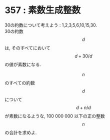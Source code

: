 # 357 : 素数生成整数

30の約数について考えよう : 1,2,3,5,6,10,15,30.  
30の約数$$d$$は, そのすべてにおいて$$d+30/d$$の値が素数になる.

$$n$$のすべての約数$$d$$について$$d+n/d$$が素数になるような, 100 000 000 以下の正の整数$$n$$の合計を求めよ.

